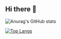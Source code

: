## Hi there 👋

<!--
**oligamiq/oligamiq** is a ✨ _special_ ✨ repository because its `README.md` (this file) appears on your GitHub profile.

- 🔭 I’m currently working on ...
- 🌱 I’m currently learning ...
- 👯 I’m looking to collaborate on ...
- 🤔 I’m looking for help with ...
- 💬 Ask me about ...
- 📫 How to reach me: ...
- 😄 Pronouns: ...
- ⚡ Fun fact: ...
-->

![Anurag's GitHub stats](https://github-readme-stats.vercel.app/api?username=oligamiq&show=reviews,discussions_started,discussions_answered,prs_merged,prs_merged_percentage&show_icons=true&theme=radical)

[![Top Langs](https://github-readme-stats.vercel.app/api/top-langs/?username=oligamiq&layout=pie)](https://github.com/anuraghazra/github-readme-stats)
